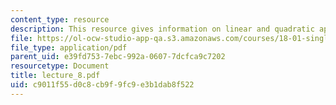 ```yaml
---
content_type: resource
description: This resource gives information on linear and quadratic approximations.
file: https://ol-ocw-studio-app-qa.s3.amazonaws.com/courses/18-01-single-variable-calculus-fall-2005/c9011f55d0c8cb9f9fc9e3b1dab8f522_lecture_8.pdf
file_type: application/pdf
parent_uid: e39fd753-7ebc-992a-0607-7dcfca9c7202
resourcetype: Document
title: lecture_8.pdf
uid: c9011f55-d0c8-cb9f-9fc9-e3b1dab8f522
---
```

